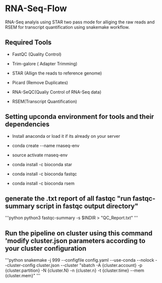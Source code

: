 # RNA-Seq-Flow

RNA-Seq analyis using STAR two pass mode for alliging the raw reads and RSEM for transcript quantification using snakemake workflow. 

## Required Tools  

 * FastQC (Quality Control) 

 * Trim-galore ( Adapter Trimming)

 * STAR (Allign the reads to reference genome) 

 * Picard (Remove Duplicates)

 * RNA-SeQC(Qualiy Control of RNA-Seq data)

 * RSEM(Transcript Quantification)


## Setting upconda environment for tools and their dependencies 

* Install anaconda or load it if its already on your server

* conda create --name rnaseq-env

* source activate rnaseq-env

* conda install -c bioconda star

* conda install -c bioconda fastqc

* conda install -c bioconda rsem


## generate the .txt report of all fastqc "run fastqc-summary script in fastqc output directory" 
'''python
 python3  fastqc-summary  -s  $INDIR  >  "QC_Report.txt"
'''
## Run the pipeline on cluster using this command 'modify cluster.json  parameters according to your cluster configuration 
'''python
snakemake -j 999 --configfile config.yaml --use-conda --nolock --cluster-config cluster.json --cluster "sbatch -A {cluster.account} -p {cluster.partition}  -N {cluster.N} -n {cluster.n}  -t {cluster.time} --mem {cluster.mem}"
'''